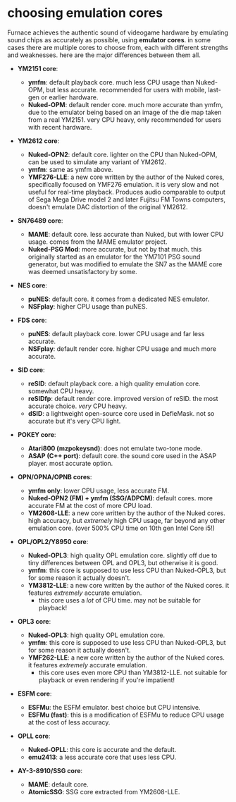 # choosing emulation cores

Furnace achieves the authentic sound of videogame hardware by emulating sound chips as accurately as possible, using **emulator cores**. in some cases there are multiple cores to choose from, each with different strengths and weaknesses. here are the major differences between them all.

- **YM2151 core**:
  - **ymfm**: default playback core. much less CPU usage than Nuked-OPM, but less accurate. recommended for users with mobile, last-gen or earlier hardware.
  - **Nuked-OPM**: default render core. much more accurate than ymfm, due to the emulator being based on an image of the die map taken from a real YM2151. very CPU heavy, only recommended for users with recent hardware.

- **YM2612 core**:
  - **Nuked-OPN2**: default core. lighter on the CPU than Nuked-OPM, can be used to simulate any variant of YM2612.
  - **ymfm**: same as ymfm above.
  - **YMF276-LLE**: a new core written by the author of the Nuked cores, specifically focused on YMF276 emulation. it is very slow and not useful for real-time playback. Produces audio comparable to output of Sega Mega Drive model 2 and later Fujitsu FM Towns computers, doesn't emulate DAC distortion of the original YM2612.

- **SN76489 core**:
  - **MAME**: default core. less accurate than Nuked, but with lower CPU usage. comes from the MAME emulator project.
  - **Nuked-PSG Mod**: more accurate, but not by that much. this originally started as an emulator for the YM7101 PSG sound generator, but was modified to emulate the SN7 as the MAME core was deemed unsatisfactory by some.

- **NES core**:
  - **puNES**: default core. it comes from a dedicated NES emulator.
  - **NSFplay**: higher CPU usage than puNES.

- **FDS core**:
  - **puNES**: default playback core. lower CPU usage and far less accurate.
  - **NSFplay**: default render core. higher CPU usage and much more accurate.

- **SID core**:
  - **reSID**: default playback core. a high quality emulation core. somewhat CPU heavy.
  - **reSIDfp**: default render core. improved version of reSID. the most accurate choice. _very_ CPU heavy.
  - **dSID**: a lightweight open-source core used in DefleMask. not so accurate but it's very CPU light.

- **POKEY core**:
  - **Atari800 (mzpokeysnd)**: does not emulate two-tone mode.
  - **ASAP (C++ port)**: default core. the sound core used in the ASAP player. most accurate option.

- **OPN/OPNA/OPNB cores**:
  - **ymfm only**: lower CPU usage, less accurate FM.
  - **Nuked-OPN2 (FM) + ymfm (SSG/ADPCM)**: default cores. more accurate FM at the cost of more CPU load.
  - **YM2608-LLE**: a new core written by the author of the Nuked cores. high accuracy, but _extremely_ high CPU usage, far beyond any other emulation core. (over 500% CPU time on 10th gen Intel Core i5!) 

- **OPL/OPL2/Y8950 core**:
  - **Nuked-OPL3**: high quality OPL emulation core. slightly off due to tiny differences between OPL and OPL3, but otherwise it is good.
  - **ymfm**: this core is supposed to use less CPU than Nuked-OPL3, but for some reason it actually doesn't.
  - **YM3812-LLE**: a new core written by the author of the Nuked cores. it features _extremely_ accurate emulation.
    - this core uses a *lot* of CPU time. may not be suitable for playback!

- **OPL3 core**:
  - **Nuked-OPL3**: high quality OPL emulation core.
  - **ymfm**: this core is supposed to use less CPU than Nuked-OPL3, but for some reason it actually doesn't.
  - **YMF262-LLE**: a new core written by the author of the Nuked cores. it features _extremely_ accurate emulation.
    - this core uses even more CPU than YM3812-LLE. not suitable for playback or even rendering if you're impatient!

- **ESFM core**:
  - **ESFMu**: the ESFM emulator. best choice but CPU intensive.
  - **ESFMu (fast)**: this is a modification of ESFMu to reduce CPU usage at the cost of less accuracy.

- **OPLL core**:
  - **Nuked-OPLL**: this core is accurate and the default.
  - **emu2413**: a less accurate core that uses less CPU.

- **AY-3-8910/SSG core**:
  - **MAME**: default core.
  - **AtomicSSG**: SSG core extracted from YM2608-LLE.
